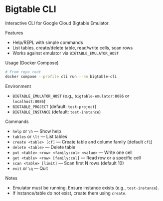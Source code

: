 # Bigtable CLI

Interactive CLI for Google Cloud Bigtable Emulator.

Features

- Help/REPL with simple commands
- List tables, create/delete table, read/write cells, scan rows
- Works against emulator via `BIGTABLE_EMULATOR_HOST`

Usage (Docker Compose)

```bash
# From repo root
docker compose --profile cli run --rm bigtable-cli
```

Environment

- `BIGTABLE_EMULATOR_HOST` (e.g., `bigtable-emulator:8086` or `localhost:8086`)
- `BIGTABLE_PROJECT` (default: `test-project`)
- `BIGTABLE_INSTANCE` (default: `test-instance`)

Commands

- `help` or `\h` — Show help
- `tables` or `\lt` — List tables
- `create <table> [cf]` — Create table and column family (default `cf1`)
- `delete <table>` — Delete table
- `put <table> <row> <family:col> <value>` — Write one cell
- `get <table> <row> [family:col]` — Read row or a specific cell
- `scan <table> [limit]` — Scan first N rows (default 10)
- `exit` or `\q` — Quit

Notes

- Emulator must be running. Ensure instance exists (e.g., `test-instance`).
- If instance/table do not exist, create them using `create`.
